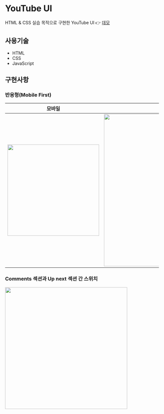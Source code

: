 # YouTube UI
HTML & CSS 실습 목적으로 구현한 YouTube UI 👉 [데모](https://hyunjileedev.github.io/youtube-ui/)

## 사용기술
- HTML
- CSS
- JavaScript

## 구현사항

### 반응형(Mobile First)

|모바일|PC|
|:--:|:--:|
|<img width="300" src="https://user-images.githubusercontent.com/79075688/147901696-b873d904-0a18-49e2-a855-238a90896fcb.png">|<img width="500" src="https://user-images.githubusercontent.com/79075688/147901690-1b324304-165d-4eff-b8a5-56ba8ecc9da1.png">|


### Comments 섹션과 Up next 섹션 간 스위치

<img width="400" src="https://user-images.githubusercontent.com/79075688/147901998-5e0653c2-268c-491e-96cd-70a727ab0903.gif">

